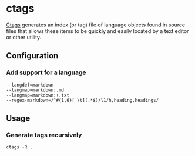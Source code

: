 # ctags

[Ctags](http://ctags.sourceforge.net/) generates an index (or tag) file of
language objects found in source files that allows these items to be quickly and
easily located by a text editor or other utility.

## Configuration

### Add support for a language

```
--langdef=markdown
--langmap=markdown:.md
--langmap=markdown:+.txt
--regex-markdown=/^#{1,6}[ \t](.*$)/\1/h,heading,headings/
```

## Usage

### Generate tags recursively

```
ctags -R .
```
